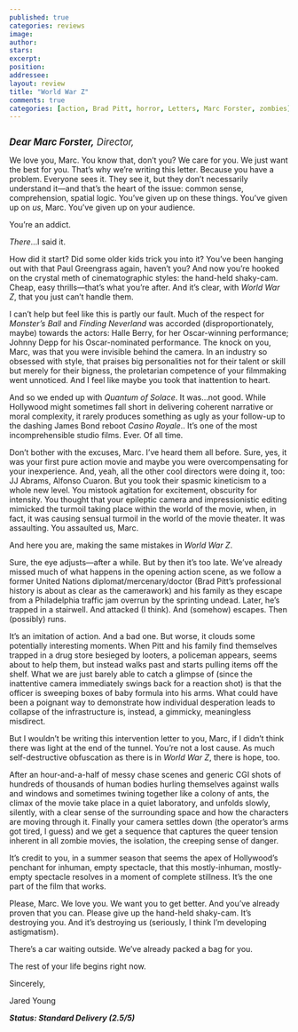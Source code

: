 ```yaml
---
published: true
categories: reviews
image:
author: 
stars: 
excerpt: 
position: 
addressee: 
layout: review
title: "World War Z"
comments: true
categories: [action, Brad Pitt, horror, Letters, Marc Forster, zombies]
---
```

<div><p><span class="full-image-block ssNonEditable"><span><a href="/letters/2013/6/19/world-war-z.html"><img src="http://static.squarespace.com/static/5005f6bcc4aa41161b33e89e/5329cf1fe4b07c068ebf74de/5329cf1fe4b07c068ebf7864/1371650194227/world-war-z.jpg" alt="" /></a></span></span></p>
<p><em><span style="font-size:120%;"><strong>Dear Marc Forster,</strong> Director,</span>&nbsp;</em></p>
<p>We love you, Marc. You know that, don&rsquo;t you? We care for you. We just want the best for you. That&rsquo;s why we&rsquo;re writing this letter. Because you have a problem. Everyone sees it. They see it, but they don&rsquo;t necessarily understand it&mdash;and that&rsquo;s the heart of the issue: common sense, comprehension, spatial logic. You&rsquo;ve given up on these things. You&rsquo;ve given up on <em>us</em>, Marc. You&rsquo;ve given up on your audience. &nbsp;&nbsp;</p>
<p>You&rsquo;re an addict.&nbsp;</p>
<p><em>There</em>&hellip;I said it.&nbsp;</p>
<p>How did it start? Did some older kids trick you into it? You&rsquo;ve been hanging out with that Paul Greengrass again, haven&rsquo;t you? And now you&rsquo;re hooked on the crystal meth of cinematographic styles: the hand-held shaky-cam. Cheap, easy thrills&mdash;that&rsquo;s what you&rsquo;re after. And it&rsquo;s clear, with <em>World War Z</em>, that you just can&rsquo;t handle them.&nbsp;</p>
<p>I can&rsquo;t help but feel like this is partly our fault. Much of the respect for <em>Monster&rsquo;s Ball</em> and <em>Finding Neverland</em> was accorded (disproportionately, maybe) towards the actors: Halle Berry, for her Oscar-winning performance; Johnny Depp for his Oscar-nominated performance. The knock on you, Marc, was that you were invisible behind the camera. In an industry so obsessed with style, that praises big personalities not for their talent or skill but merely for their bigness, the proletarian competence of your filmmaking went unnoticed. And I feel like maybe you took that inattention to heart. &nbsp;&nbsp;</p>
<p>And so we ended up with <em>Quantum of Solace</em>. It was&hellip;not good. While Hollywood might sometimes fall short in delivering coherent narrative or moral complexity, it rarely produces something as ugly as your follow-up to the dashing James Bond reboot <em>Casino Royale</em>.. It&rsquo;s one of the most incomprehensible studio films. Ever. Of all time. &nbsp;&nbsp;</p>
<p>Don&rsquo;t bother with the excuses, Marc. I&rsquo;ve heard them all before. Sure, yes, it was your first pure action movie and maybe you were overcompensating for your inexperience. And, yeah, all the other cool directors were doing it, too: JJ Abrams, Alfonso Cuaron. But you took their spasmic kineticism to a whole new level. You mistook agitation for excitement, obscurity for intensity. You thought that your epileptic camera and impressionistic editing mimicked the turmoil taking place within the world of the movie, when, in fact, it was causing sensual turmoil in the world of the movie theater. It was assaulting. You assaulted us, Marc. &nbsp;</p>
<p>And here you are, making the same mistakes in <em>World War Z</em>.</p>
<p>Sure, the eye adjusts&mdash;after a while. But by then it&rsquo;s too late. We&rsquo;ve already missed much of what happens in the opening action scene, as we follow a former United Nations diplomat/mercenary/doctor (Brad Pitt&rsquo;s professional history is about as clear as the camerawork) and his family as they escape from a Philadelphia traffic jam overrun by the sprinting undead. Later, he&rsquo;s trapped in a stairwell. And attacked (I think). And (somehow) escapes. Then (possibly) runs.&nbsp;</p>
<p>It&rsquo;s an imitation of action. And a bad one. But worse, it clouds some potentially interesting moments. When Pitt and his family find themselves trapped in a drug store besieged by looters, a policeman appears, seems about to help them, but instead walks past and starts pulling items off the shelf. What we are just barely able to catch a glimpse of (since the inattentive camera immediately swings back for a reaction shot) is that the officer is sweeping boxes of baby formula into his arms. What could have been a poignant way to demonstrate how individual desperation leads to collapse of the infrastructure is, instead, a gimmicky, meaningless misdirect.&nbsp;</p>
<p>But I wouldn&rsquo;t be writing this intervention letter to you, Marc, if I didn&rsquo;t think there was light at the end of the tunnel. You&rsquo;re not a lost cause. As much self-destructive obfuscation as there is in <em>World War Z</em>, there is hope, too.</p>
<p>After an hour-and-a-half of messy chase scenes and generic CGI shots of hundreds of thousands of human bodies hurling themselves against walls and windows and sometimes twining together like a colony of ants, the climax of the movie take place in a quiet laboratory, and unfolds slowly, silently, with a clear sense of the surrounding space and how the characters are moving through it. Finally your camera settles down (the operator&rsquo;s arms got tired, I guess) and we get a sequence that captures the queer tension inherent in all zombie movies, the isolation, the creeping sense of danger.</p>
<p>It&rsquo;s credit to you, in a summer season that seems the apex of Hollywood&rsquo;s penchant for inhuman, empty spectacle, that this mostly-inhuman, mostly-empty spectacle resolves in a moment of complete stillness. It&rsquo;s the one part of the film that works.&nbsp;</p>
<p>Please, Marc. We love you. We want you to get better. And you&rsquo;ve already proven that you can. Please give up the hand-held shaky-cam. It&rsquo;s destroying you. And it&rsquo;s destroying us (seriously, I think I&rsquo;m developing astigmatism).</p>
<p>There&rsquo;s a car waiting outside. We&rsquo;ve already packed a bag for you.&nbsp;</p>
<p>The rest of your life begins right now. &nbsp;&nbsp;</p>
<p>Sincerely,&nbsp;</p>
<p>Jared Young</p>
<p><strong><em>Status: Standard Delivery (<strong>2.5/5)</strong></em></strong></p>
<div></div></div>
